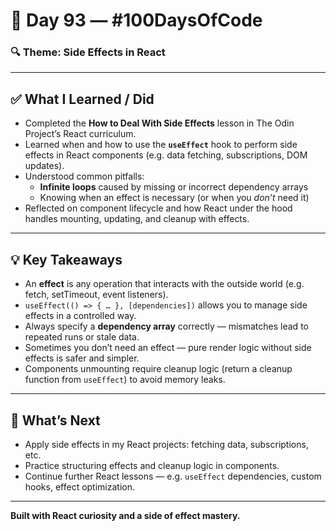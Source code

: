# 📅 Day 93 — #100DaysOfCode

### 🔍 Theme: Side Effects in React

---

## ✅ What I Learned / Did

- Completed the **How to Deal With Side Effects** lesson in The Odin Project’s React curriculum.
- Learned when and how to use the **`useEffect`** hook to perform side effects in React components (e.g. data fetching, subscriptions, DOM updates).
- Understood common pitfalls:
  - **Infinite loops** caused by missing or incorrect dependency arrays
  - Knowing when an effect is necessary (or when you _don’t_ need it)
- Reflected on component lifecycle and how React under the hood handles mounting, updating, and cleanup with effects.

---

## 💡 Key Takeaways

- An **effect** is any operation that interacts with the outside world (e.g. fetch, setTimeout, event listeners).
- `useEffect(() => { … }, [dependencies])` allows you to manage side effects in a controlled way.
- Always specify a **dependency array** correctly — mismatches lead to repeated runs or stale data.
- Sometimes you don’t need an effect — pure render logic without side effects is safer and simpler.
- Components unmounting require cleanup logic (return a cleanup function from `useEffect`) to avoid memory leaks.

---

## 🔭 What’s Next

- Apply side effects in my React projects: fetching data, subscriptions, etc.
- Practice structuring effects and cleanup logic in components.
- Continue further React lessons — e.g. `useEffect` dependencies, custom hooks, effect optimization.

---

**Built with React curiosity and a side of effect mastery.**
